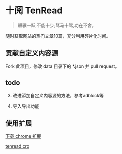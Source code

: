 # 十阅 TenRead 

> 骐骥一跃,不能十步;驽马十驾,功在不舍。

随时获取网站的热门文章10篇，充分利用碎片化时间。

## 贡献自定义内容源

Fork 此项目，修改 data 目录下的 *.json 并 pull request。

## todo

3. 改进添加自定义内容源的方法，参考adblock等

4. 导入导出功能

## 使用扩展

[下载 chrome 扩展](https://chrome.google.com/webstore/detail/%E5%8D%81%E9%98%85/bpnpkcfhagdgccpikdkldbnngifepibc)

[tenread.crx](https://github.com/wtser/tenread/releases/download/1.1.0/build.crx) 

